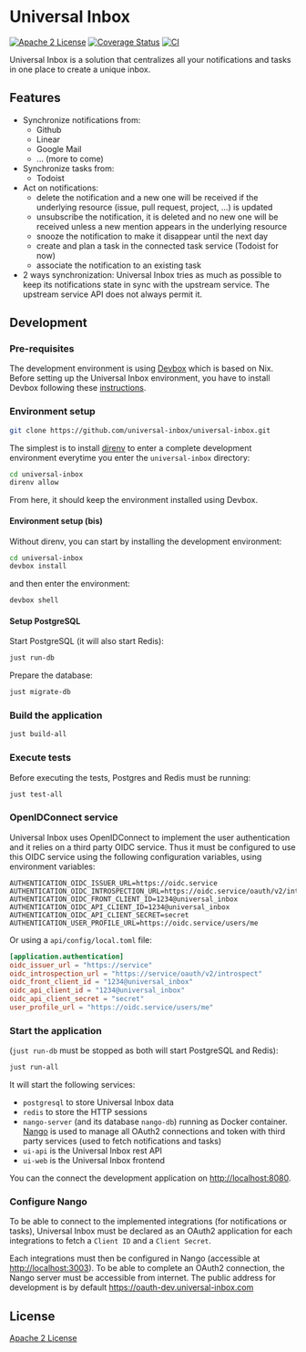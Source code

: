 # Universal Inbox

[![Apache 2 License](https://img.shields.io/badge/license-Apache%202-blue.svg)](https://www.apache.org/licenses/)
[![Coverage Status](https://coveralls.io/repos/github/universal-inbox/universal-inbox/badge.svg?branch=main)](https://coveralls.io/github/universal-inbox/universal-inbox?branch=main)
[![CI](https://github.com/universal-inbox/universal-inbox/workflows/CI/badge.svg)](https://github.com/universal-inbox/universal-inbox/actions)

Universal Inbox is a solution that centralizes all your notifications and tasks in one place to create a unique inbox.

## Features

- Synchronize notifications from:
  - Github
  - Linear
  - Google Mail
  - ... (more to come)
- Synchronize tasks from:
  - Todoist
- Act on notifications:
  - delete the notification and a new one will be received if the underlying resource (issue, pull request, project, ...) is updated
  - unsubscribe the notification, it is deleted and no new one will be received unless a new mention appears in the underlying resource
  - snooze the notification to make it disappear until the next day
  - create and plan a task in the connected task service (Todoist for now)
  - associate the notification to an existing task
- 2 ways synchronization: Universal Inbox tries as much as possible to keep its notifications state in sync with the upstream service. The upstream service API does not always permit it.

## Development

### Pre-requisites

The development environment is using [Devbox](https://www.jetpack.io/devbox/) which is based on Nix.
Before setting up the Universal Inbox environment, you have to install Devbox following these [instructions](https://www.jetpack.io/devbox/docs/quickstart/#install-devbox).

### Environment setup

```bash
git clone https://github.com/universal-inbox/universal-inbox.git
```

The simplest is to install [direnv](https://direnv.net/) to enter a complete development environment everytime you enter the `universal-inbox` directory:

```bash
cd universal-inbox
direnv allow
```

From here, it should keep the environment installed using Devbox.

#### Environment setup (bis)

Without direnv, you can start by installing the development environment:

```bash
cd universal-inbox
devbox install
```

and then enter the environment:

```bash
devbox shell
```

#### Setup PostgreSQL

Start PostgreSQL (it will also start Redis):

```bash
just run-db
```

Prepare the database:

```bash
just migrate-db
```

### Build the application

```bash
just build-all
```

### Execute tests

Before executing the tests, Postgres and Redis must be running:

```bash
just test-all
```

### OpenIDConnect service

Universal Inbox uses OpenIDConnect to implement the user authentication and it relies on a third party OIDC service.
Thus it must be configured to use this OIDC service using the following configuration variables, using environment variables:

```
AUTHENTICATION_OIDC_ISSUER_URL=https://oidc.service
AUTHENTICATION_OIDC_INTROSPECTION_URL=https://oidc.service/oauth/v2/introspect
AUTHENTICATION_OIDC_FRONT_CLIENT_ID=1234@universal_inbox
AUTHENTICATION_OIDC_API_CLIENT_ID=1234@universal_inbox
AUTHENTICATION_OIDC_API_CLIENT_SECRET=secret
AUTHENTICATION_USER_PROFILE_URL=https://oidc.service/users/me
```

Or using a `api/config/local.toml` file:

```toml
[application.authentication]
oidc_issuer_url = "https://service"
oidc_introspection_url = "https://service/oauth/v2/introspect"
oidc_front_client_id = "1234@universal_inbox"
oidc_api_client_id = "1234@universal_inbox"
oidc_api_client_secret = "secret"
user_profile_url = "https://oidc.service/users/me"
```

### Start the application

(`just run-db` must be stopped as both will start PostgreSQL and Redis):

```bash
just run-all
```

It will start the following services:

- `postgresql` to store Universal Inbox data
- `redis` to store the HTTP sessions
- `nango-server` (and its database `nango-db`) running as Docker container. [Nango](https://github.com/NangoHQ/nango) is used to manage all OAuth2 connections and token with third party services (used to fetch notifications and tasks)
- `ui-api` is the Universal Inbox rest API
- `ui-web` is the Universal Inbox frontend

You can the connect the development application on [http://localhost:8080](http://localhost:8080).

### Configure Nango

To be able to connect to the implemented integrations (for notifications or tasks), Universal Inbox must be declared as an OAuth2 application for each integrations to fetch a `Client ID` and a `Client Secret`.

Each integrations must then be configured in Nango (accessible at [http://localhost:3003](http://localhost:3003)).
To be able to complete an OAuth2 connection, the Nango server must be accessible from internet. The public address for development is by default <https://oauth-dev.universal-inbox.com>

## License

[Apache 2 License](LICENSE)
